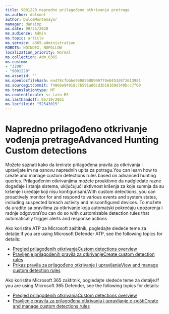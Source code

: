 ```yaml
---
title: 9001220 napredno prilagođeno otkrivanje pretrage
ms.author: dolmont
author: DulceMontemayor
manager: dansimp
ms.date: 09/25/2020
ms.audience: Admin
ms.topic: article
ms.service: o365-administration
ROBOTS: NOINDEX, NOFOLLOW
localization_priority: Normal
ms.collection: Adm_O365
ms.custom:
- "3200"
- "9001220"
ms.assetid: ''
ms.openlocfilehash: ea478cfbbbe96065608990770e0453d8f2613981
ms.sourcegitcommit: f4866e94918c7b591ad0cd3b58169d340bcc7f00
ms.translationtype: MT
ms.contentlocale: sr-Latn-RS
ms.lasthandoff: 05/19/2021
ms.locfileid: "52543015"
---
```

# <a name="advanced-hunting-custom-detections"></a><span data-ttu-id="26a38-102">Napredno prilagođeno otkrivanje vođenja pretrage</span><span class="sxs-lookup"><span data-stu-id="26a38-102">Advanced Hunting Custom detections</span></span>

<span data-ttu-id="26a38-103">Možete saznati kako da kreirate prilagođena pravila za otkrivanja i upravljate im na osnovu naprednih upita za potragu.</span><span class="sxs-lookup"><span data-stu-id="26a38-103">You can learn how to create and manage custom detections rules based on advanced hunting queries.</span></span> <span data-ttu-id="26a38-104">Prilagođenim otkrivanjima možete proaktivno da nadgledate razne događaje i stanja sistema, uključujući aktivnost kršenja za koje sumnja da su kršenje i uređaje koji nisu konfigurisani.</span><span class="sxs-lookup"><span data-stu-id="26a38-104">With custom detections, you can proactively monitor for and respond to various events and system states, including suspected breach activity and misconfigured devices.</span></span> <span data-ttu-id="26a38-105">To možete da uradite sa pravilima za otkrivanje koja automatski pokrećaju upozorenja i radnje odgovora</span><span class="sxs-lookup"><span data-stu-id="26a38-105">You can do so with customizable detection rules that automatically trigger alerts and response actions</span></span>
  
<span data-ttu-id="26a38-106">Ako koristite ATP za Microsoft zaštitnik, pogledajte sledeće teme za detalje:</span><span class="sxs-lookup"><span data-stu-id="26a38-106">If you are using Microsoft Defender ATP, see the following topics for details:</span></span> 
- [<span data-ttu-id="26a38-107">Pregled prilagođenih otkrivanja</span><span class="sxs-lookup"><span data-stu-id="26a38-107">Custom detections overview</span></span>](/windows/security/threat-protection/microsoft-defender-atp/overview-custom-detections)
- [<span data-ttu-id="26a38-108">Pravljenje prilagođenih pravila za otkrivanje</span><span class="sxs-lookup"><span data-stu-id="26a38-108">Create custom detection rules</span></span>](/windows/security/threat-protection/microsoft-defender-atp/custom-detection-rules)
- [<span data-ttu-id="26a38-109">Prikaz pravila za prilagođeno otkrivanje i upravljanje</span><span class="sxs-lookup"><span data-stu-id="26a38-109">View and manage custom detection rules</span></span>](/windows/security/threat-protection/microsoft-defender-atp/custom-detections-manage)

<span data-ttu-id="26a38-110">Ako koristite Microsoft 365 zaštitnik, pogledajte sledeće teme za detalje:</span><span class="sxs-lookup"><span data-stu-id="26a38-110">If you are using Microsoft 365 Defender, see the following topics for details:</span></span> 
- [<span data-ttu-id="26a38-111">Pregled prilagođenih otkrivanja</span><span class="sxs-lookup"><span data-stu-id="26a38-111">Custom detections overview</span></span>](/microsoft-365/security/mtp/custom-detections-overview)
- [<span data-ttu-id="26a38-112">Pravljenje pravila za prilagođena otkrivanja i upravljanje e-pošti</span><span class="sxs-lookup"><span data-stu-id="26a38-112">Create and manage custom detections rules</span></span>](/microsoft-365/security/mtp/custom-detection-rules)
